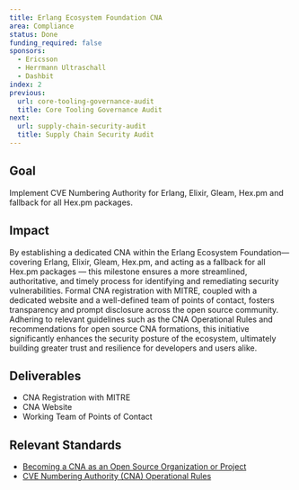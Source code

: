 ```yaml
---
title: Erlang Ecosystem Foundation CNA
area: Compliance
status: Done
funding_required: false
sponsors:
  - Ericsson
  - Herrmann Ultraschall
  - Dashbit
index: 2
previous:
  url: core-tooling-governance-audit
  title: Core Tooling Governance Audit
next:
  url: supply-chain-security-audit
  title: Supply Chain Security Audit
---
```


## Goal

Implement CVE Numbering Authority for Erlang, Elixir, Gleam, Hex.pm and
  fallback for all Hex.pm packages.

## Impact

By establishing a dedicated CNA within the Erlang Ecosystem Foundation—covering
Erlang, Elixir, Gleam, Hex.pm, and acting as a fallback for all Hex.pm packages
— this milestone ensures a more streamlined, authoritative, and timely process
for identifying and remediating security vulnerabilities. Formal CNA
registration with MITRE, coupled with a dedicated website and a well-defined
team of points of contact, fosters transparency and prompt disclosure across the
open source community. Adhering to relevant guidelines such as the CNA
Operational Rules and recommendations for open source CNA formations, this
initiative significantly enhances the security posture of the ecosystem,
ultimately building greater trust and resilience for developers and users alike.

## Deliverables

* CNA Registration with MITRE
* CNA Website
* Working Team of Points of Contact

## Relevant Standards

* [Becoming a CNA as an Open Source Organization or Project](https://github.com/ossf/wg-vulnerability-disclosures/blob/main/docs/guides/becoming-a-cna-as-an-open-source-org-or-project.md)
* [CVE Numbering Authority (CNA) Operational Rules](https://www.cve.org/resourcessupport/allresources/cnarules)
